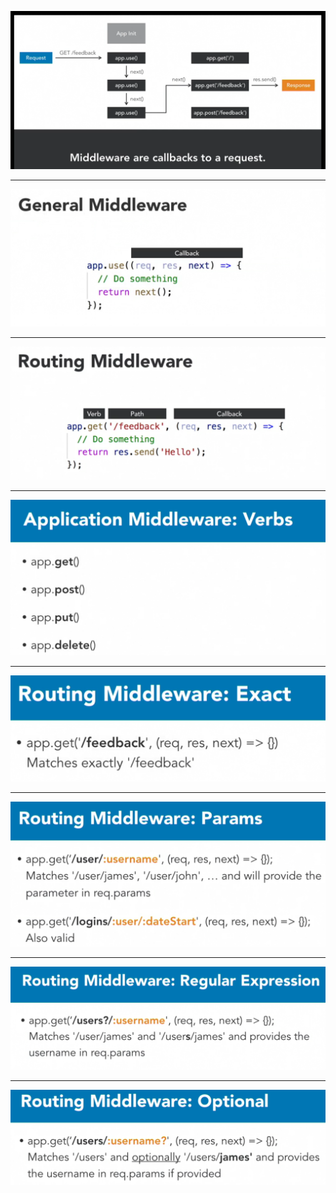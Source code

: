 
![request_lifecycle.PNG](/Assests/request_lifecycle.PNG)
<hr>

![middleware_syntax.PNG](/Assests/middleware_syntax.PNG)
<hr>

![routing_middleware.PNG](/Assests/routing_middleware.PNG)
<hr>

![apply_middleware.PNG](/Assests/apply_middleware.PNG)
<hr>

![routing_middleware_exactPath.PNG](/Assests/routing_middleware_exactPath.PNG)
<hr>

![routing_middleware_params.PNG](/Assests/routing_middleware_params.PNG)
<hr>

![routing_middleware_regrex.PNG](/Assests/routing_middleware_regrex.PNG)
<hr>

![routing_middleware_optionalParams.PNG](/Assests/routing_middleware_optionalParams.PNG)
